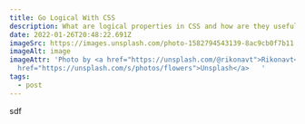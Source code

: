 ```yaml
---
title: Go Logical With CSS
description: What are logical properties in CSS and how are they useful?
date: 2022-01-26T20:48:22.691Z
imageSrc: https://images.unsplash.com/photo-1582794543139-8ac9cb0f7b11
imageAlt: image
imageAttr: 'Photo by <a href="https://unsplash.com/@rikonavt">Rikonavt</a> on <a
  href="https://unsplash.com/s/photos/flowers">Unsplash</a>   '
tags:
  - post
---
```

sdf